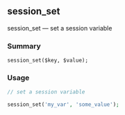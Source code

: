 ## session_set

session_set — set a session variable

### Summary

`session_set($key, $value);`

### Usage
```php
// set a session variable 

session_set('my_var', 'some_value');
```
 